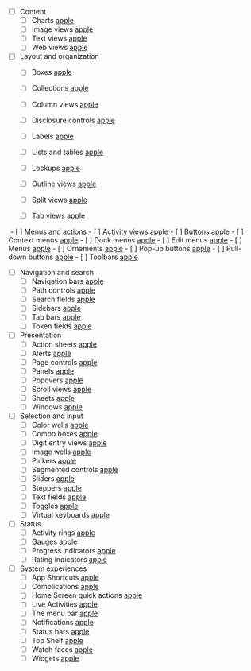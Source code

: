- [ ] Content
	- [ ] Charts [apple](https://developer.apple.com/design/human-interface-guidelines/charts)
	- [ ] Image views [apple](https://developer.apple.com/design/human-interface-guidelines/image-views)
	- [ ] Text views [apple](https://developer.apple.com/design/human-interface-guidelines/text-views)
	- [ ] Web views [apple](https://developer.apple.com/design/human-interface-guidelines/web-views)
- [ ] Layout and organization
	- [ ] Boxes [apple](https://developer.apple.com/design/human-interface-guidelines/boxes)
	- [ ] Collections [apple](https://developer.apple.com/design/human-interface-guidelines/collections)
	- [ ] Column views [apple](https://developer.apple.com/design/human-interface-guidelines/column-views)
	- [ ] Disclosure controls [apple](https://developer.apple.com/design/human-interface-guidelines/disclosure-controls)
	- [ ] Labels [apple](https://developer.apple.com/design/human-interface-guidelines/labels)
	- [ ] Lists and tables [apple](https://developer.apple.com/design/human-interface-guidelines/lists-and-tables)
	- [ ] Lockups [apple](https://developer.apple.com/design/human-interface-guidelines/lockups)
	- [ ] Outline views [apple](https://developer.apple.com/design/human-interface-guidelines/outline-views)
	- [ ] Split views [apple](https://developer.apple.com/design/human-interface-guidelines/split-views)
	- [ ] Tab views [apple](https://developer.apple.com/design/human-interface-guidelines/tab-views)

  

 - [ ] Menus and actions
	- [ ] Activity views [apple]( https://developer.apple.com/design/human-interface-guidelines/activity-views)
	- [ ] Buttons [apple](https://developer.apple.com/design/human-interface-guidelines/buttons)
	- [ ] Context menus [apple](https://developer.apple.com/design/human-interface-guidelines/context-menus)
	- [ ] Dock menus [apple](https://developer.apple.com/design/human-interface-guidelines/dock-menus)
	- [ ] Edit menus [apple](https://developer.apple.com/design/human-interface-guidelines/edit-menus)
	- [ ] Menus [apple](https://developer.apple.com/design/human-interface-guidelines/menus)
	- [ ] Ornaments [apple](https://developer.apple.com/design/human-interface-guidelines/ornaments)
	- [ ] Pop-up buttons [apple](https://developer.apple.com/design/human-interface-guidelines/pop-up-buttons)
	- [ ] Pull-down buttons [apple](https://developer.apple.com/design/human-interface-guidelines/pull-down-buttons)
	- [ ] Toolbars [apple](https://developer.apple.com/design/human-interface-guidelines/toolbars)
- [ ] Navigation and search
	- [ ] Navigation bars [apple](https://developer.apple.com/design/human-interface-guidelines/navigation-bars)
	- [ ] Path controls [apple](https://developer.apple.com/design/human-interface-guidelines/path-controls)
	- [ ] Search fields [apple](https://developer.apple.com/design/human-interface-guidelines/search-fields)
	- [ ] Sidebars [apple](https://developer.apple.com/design/human-interface-guidelines/sidebars)
	- [ ] Tab bars [apple](https://developer.apple.com/design/human-interface-guidelines/tab-bars)
	- [ ] Token fields [apple](https://developer.apple.com/design/human-interface-guidelines/token-fields)
- [ ] Presentation
	- [ ] Action sheets [apple](https://developer.apple.com/design/human-interface-guidelines/action-sheets)
	- [ ] Alerts [apple](https://developer.apple.com/design/human-interface-guidelines/alerts)
	- [ ] Page controls [apple](https://developer.apple.com/design/human-interface-guidelines/page-controls)
	- [ ] Panels [apple](https://developer.apple.com/design/human-interface-guidelines/panels)
	- [ ] Popovers [apple](https://developer.apple.com/design/human-interface-guidelines/popovers)
	- [ ] Scroll views [apple](https://developer.apple.com/design/human-interface-guidelines/scroll-views)
	- [ ] Sheets [apple](https://developer.apple.com/design/human-interface-guidelines/sheets)
	- [ ] Windows [apple](https://developer.apple.com/design/human-interface-guidelines/windows)
- [ ] Selection and input
	- [ ] Color wells [apple](https://developer.apple.com/design/human-interface-guidelines/color-wells)
	- [ ] Combo boxes [apple](https://developer.apple.com/design/human-interface-guidelines/combo-boxes)
	- [ ] Digit entry views [apple](https://developer.apple.com/design/human-interface-guidelines/digit-entry-views)
	- [ ] Image wells [apple](https://developer.apple.com/design/human-interface-guidelines/image-wells)
	- [ ] Pickers [apple](https://developer.apple.com/design/human-interface-guidelines/pickers)
	- [ ] Segmented controls [apple](https://developer.apple.com/design/human-interface-guidelines/segmented-controls)
	- [ ] Sliders [apple](https://developer.apple.com/design/human-interface-guidelines/sliders)
	- [ ] Steppers [apple](https://developer.apple.com/design/human-interface-guidelines/steppers)
	- [ ] Text fields [apple](https://developer.apple.com/design/human-interface-guidelines/text-fields)
	- [ ] Toggles [apple](https://developer.apple.com/design/human-interface-guidelines/toggles)
	- [ ] Virtual keyboards [apple](https://developer.apple.com/design/human-interface-guidelines/virtual-keyboards)
- [ ] Status
	- [ ] Activity rings [apple](https://developer.apple.com/design/human-interface-guidelines/activity-rings)
	- [ ] Gauges [apple](https://developer.apple.com/design/human-interface-guidelines/gauges)
	- [ ] Progress indicators [apple](https://developer.apple.com/design/human-interface-guidelines/progress-indicators)
	- [ ] Rating indicators [apple](https://developer.apple.com/design/human-interface-guidelines/rating-indicators)
- [ ] System experiences
	- [ ] App Shortcuts [apple](https://developer.apple.com/design/human-interface-guidelines/app-shortcuts)
	- [ ] Complications [apple](https://developer.apple.com/design/human-interface-guidelines/complications)
	- [ ] Home Screen quick actions [apple](https://developer.apple.com/design/human-interface-guidelines/home-screen-quick-actions)
	- [ ] Live Activities [apple](https://developer.apple.com/design/human-interface-guidelines/live-activities)
	- [ ] The menu bar [apple](https://developer.apple.com/design/human-interface-guidelines/the-menu-bar)
	- [ ] Notifications [apple](https://developer.apple.com/design/human-interface-guidelines/notifications)
	- [ ] Status bars [apple](https://developer.apple.com/design/human-interface-guidelines/status-bars)
	- [ ] Top Shelf [apple](https://developer.apple.com/design/human-interface-guidelines/top-shelf)
	- [ ] Watch faces [apple](https://developer.apple.com/design/human-interface-guidelines/watch-faces)
	- [ ] Widgets [apple](https://developer.apple.com/design/human-interface-guidelines/widgets)
